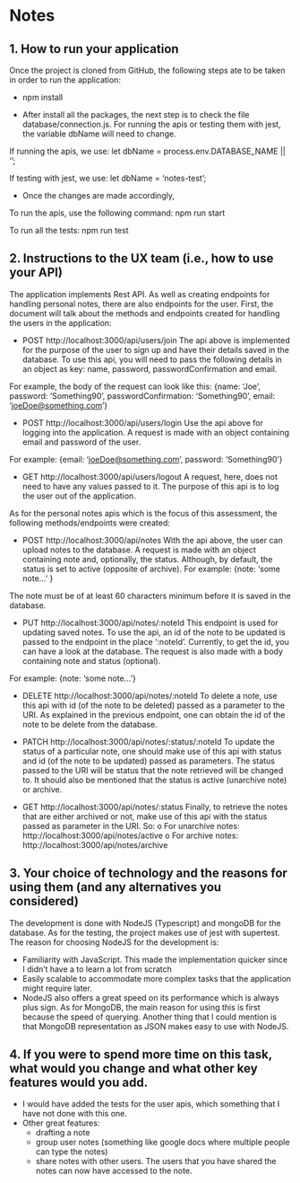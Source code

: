# Notes
## 1.	How to run your application
Once the project is cloned from GitHub, the following steps ate to be taken in order to run the application:
* npm install

* After install all the packages, the next step is to check the file database/connection.js. For running the apis or testing them with jest, the variable dbName will need to change.

If running the apis, we use:
let dbName = process.env.DATABASE_NAME || ‘’; 

If testing with jest, we use: 
let dbName = ‘notes-test’; 

* Once the changes are made accordingly,

To run the apis, use the following command: 
npm run start

To run all the tests:
npm run test

## 2.	Instructions to the UX team (i.e., how to use your API)
The application implements Rest API. As well as creating endpoints for handling personal notes, there are also endpoints for the user. 
First, the document will talk about the methods and endpoints created for handling the users in the application:
-	POST http://localhost:3000/api/users/join
The api above is implemented for the purpose of the user to sign up and have their details saved in the database. To use this api, you will need to pass the following details in an object as key: name, password, passwordConfirmation and email. 

For example, the body of the request can look like this:
{name: ‘Joe’, password: ‘Something90’, passwordConfirmation: ‘Something90’, email: ‘joeDoe@something.com’}

-	POST http://localhost:3000/api/users/login
Use the api above for logging into the application. A request is made with an object containing email and password of the user. 

For example:
{email: ‘joeDoe@something.com’, password: ‘Something90’}

-	GET http://localhost:3000/api/users/logout
A request, here, does not need to have any values passed to it. The purpose of this api is to log the user out of the application.

As for the personal notes apis which is the focus of this assessment, the following methods/endpoints were created:
-	POST http://localhost:3000/api/notes
With the api above, the user can upload notes to the database. A request is made with an object containing note and, optionally, the status. Although, by default, the status is set to active (opposite of archive). 
For example:
{note: ‘some note…’ }

The note must be of at least 60 characters minimum before it is saved in the database.

-	PUT http://localhost:3000/api/notes/:noteId
This endpoint is used for updating saved notes. To use the api, an id of the note to be updated is passed to the endpoint in the place ‘:noteId’. Currently, to get the id, you can have a look at the database. The request is also made with a body containing note and status (optional). 

For example: 
{note: ‘some note…’}

-	DELETE http://localhost:3000/api/notes/:noteId
To delete a note, use this api with id (of the note to be deleted) passed as a parameter to the URI. As explained in the previous endpoint, one can obtain the id of the note to be delete from the database.

-	PATCH http://localhost:3000/api/notes/:status/:noteId
To update the status of a particular note, one should make use of this api with status and id (of the note to be updated) passed as parameters. The status passed to the URI will be status that the note retrieved will be changed to. It should also be mentioned that the status is active (unarchive note) or archive.

-	GET http://localhost:3000/api/notes/:status
Finally, to retrieve the notes that are either archived or not, make use of this api with the status passed as parameter in the URI. 
So:
o	For unarchive notes: http://localhost:3000/api/notes/active
o	For archive notes: http://localhost:3000/api/notes/archive 

## 3.	Your choice of technology and the reasons for using them (and any alternatives you considered)
The development is done with NodeJS (Typescript) and mongoDB for the database. As for the testing, the project makes use of jest with supertest. 
The reason for choosing NodeJS for the development is:
-	Familiarity with JavaScript. This made the implementation quicker since I didn’t have a to learn a lot from scratch
-	Easily scalable to accommodate more complex tasks that the application might require later. 
-	NodeJS also offers a great speed on its performance which is always plus sign.
As for MongoDB, the main reason for using this is first because the speed of querying. Another thing that I could mention is that MongoDB representation as JSON makes easy to use with NodeJS.

## 4.	If you were to spend more time on this task, what would you change and what other key features would you add.
-	I would have added the tests for the user apis, which something that I have not done with this one. 
-	Other great features:
    *	drafting a note
    *	group user notes (something like google docs where multiple people can type the notes)
    *	share notes with other users. The users that you have shared the notes can now have accessed to the note. 

